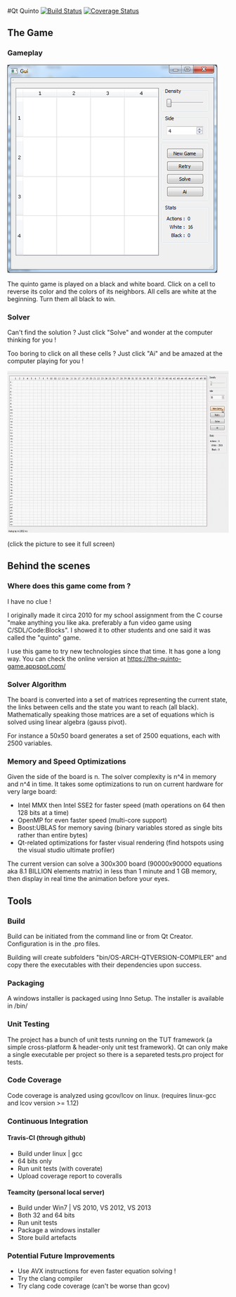 #Qt Quinto
[![Build Status](https://travis-ci.org/morotti/qt-quinto.svg?branch=master)](https://travis-ci.org/morotti/qt-quinto)
[![Coverage Status](https://coveralls.io/repos/morotti/qt-quinto/badge.svg?branch=master&service=github)](https://coveralls.io/github/morotti/qt-quinto?branch=master)

## The Game
### Gameplay
![Picture of the board](https://github.com/morotti/qt-quinto/blob/master/img/board_4x4.png "4x4 quinto board example")

The quinto game is played on a black and white board. Click on a cell to reverse its color and the colors of its neighbors.
All cells are white at the beginning. Turn them all black to win.

### Solver
Can't find the solution ? Just click "Solve" and wonder at the computer thinking for you !

Too boring to click on all these cells ? Just click "Ai" and be amazed at the computer playing for you !

<img src="https://github.com/morotti/qt-quinto/blob/master/img/solver_50x50.gif?raw=true" width="640" height="368" alt="Video of the solver on a 50x50 board">

(click the picture to see it full screen)

## Behind the scenes
### Where does this game come from ?
I have no clue !

I originally made it circa 2010 for my school assignment from the C course "make anything you like aka. preferably a fun video game using C/SDL/Code:Blocks". I showed it to other students and one said it was called the "quinto" game.

I use this game to try new technologies since that time. It has gone a long way. You can check the online version at https://the-quinto-game.appspot.com/

### Solver Algorithm
The board is converted into a set of matrices representing the current state, the links between cells and the state you want to reach (all black). Mathematically speaking those matrices are a set of equations which is solved using linear algebra (gauss pivot). 

For instance a 50x50 board generates a set of 2500 equations, each with 2500 variables.

### Memory and Speed Optimizations
Given the side of the board is n. The solver complexity is n^4 in memory and n^4 in time. It takes some optimizations to run on current hardware for very large board:
* Intel MMX then Intel SSE2 for faster speed (math operations on 64 then 128 bits at a time)
* OpenMP for even faster speed (multi-core support)
* Boost:UBLAS for memory saving (binary variables stored as single bits rather than entire bytes)
* Qt-related optimizations for faster visual rendering (find hotspots using the visual studio ultimate profiler)

The current version can solve a 300x300 board (90000x90000 equations aka 8.1 BILLION elements matrix) in less than 1 minute and 1 GB memory, then display in real time the animation before your eyes.

## Tools
### Build
Build can be initiated from the command line or from Qt Creator. Configuration is in the .pro files.

Building will create subfolders "bin/OS-ARCH-QTVERSION-COMPILER" and copy there the executables with their dependencies upon success.

### Packaging
A windows installer is packaged using Inno Setup.
The installer is available in /bin/

### Unit Testing
The project has a bunch of unit tests running on the TUT framework (a simple cross-platform & header-only unit test framework).
Qt can only make a single executable per project so there is a separeted tests.pro project for tests.

### Code Coverage
Code coverage is analyzed using gcov/lcov on linux. (requires linux-gcc and lcov version >= 1.12)

### Continuous Integration
#### Travis-CI (through github)
* Build under linux | gcc
* 64 bits only
* Run unit tests (with coverate)
* Upload coverage report to coveralls

#### Teamcity (personal local server)
* Build under Win7 | VS 2010, VS 2012, VS 2013
* Both 32 and 64 bits
* Run unit tests
* Package a windows installer
* Store build artefacts

### Potential Future Improvements
* Use AVX instructions for even faster equation solving !
* Try the clang compiler
* Try clang code coverage (can't be worse than gcov)
